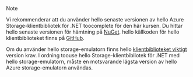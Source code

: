 > [!NOTE]
> Vi rekommenderar att du använder hello senaste versionen av hello Azure Storage-klientbibliotek för .NET toocomplete för den här kursen. Du hittar hello senaste versionen för hämtning på [NuGet](https://www.nuget.org/packages/WindowsAzure.Storage/). hello källkoden för hello klientbiblioteket finns på [GitHub](https://github.com/Azure/azure-storage-net).
> 
> Om du använder hello storage-emulatorn finns hello [klientbiblioteket viktigt](https://github.com/Azure/azure-storage-net/blob/master/README.md) version krav. I ordning toouse hello Storage-klientbibliotek för .NET med hello storage-emulatorn, måste en motsvarande lägsta version av hello Azure storage-emulatorn användas.
> 
> 

